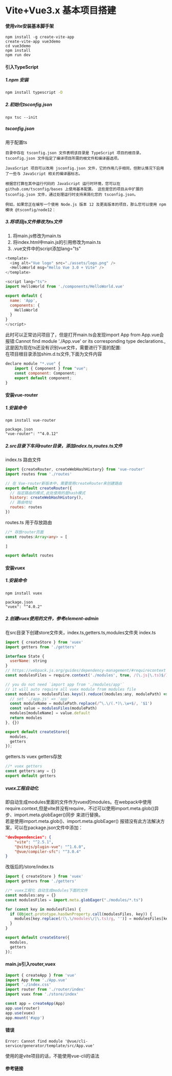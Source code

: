# Vite+Vue3.x 基本项目搭建
#### 使用vite安装基本脚手架
~~~
npm install -g create-vite-app
create-vite-app vue3demo
cd vue3demo
npm install
npm run dev
~~~
#### 引入TypeScript

##### 1.npm 安装
~~~ cmd
npm install typescript -D
~~~
##### 2.初始化tsconfig.json
~~~
npx tsc --init
~~~
##### tsconfig.json
用于配置ts
~~~
目录中存在 tsconfig.json 文件表明该目录是 TypeScript 项目的根目录。 tsconfig.json 文件指定了编译项目所需的根文件和编译器选项。

JavaScript 项目可以改用 jsconfig.json 文件，它的作用几乎相同，但默认情况下启用了一些与 JavaScript 相关的编译器标志。

根据您打算在其中运行代码的 JavaScript 运行时环境，您可以在 github.com/tsconfig/bases 上使用基本配置。 这些是您的项目从中扩展的 tsconfig.json 文件，通过处理运行时支持来简化您的 tsconfig.json。

例如，如果您正在编写一个使用 Node.js 版本 12 及更高版本的项目，那么您可以使用 npm 模块 @tsconfig/node12：
~~~
##### 3.将项目js文件修改为ts文件
1. 将main.js修改为main.ts
2. 将index.html中main.js的引用修改为main.ts
3. .vue文件中的script添加lang="ts"
~~~ javascript
<template>
  <img alt="Vue logo" src="./assets/logo.png" />
  <HelloWorld msg="Hello Vue 3.0 + Vite" />
</template>

<script lang="ts">
import HelloWorld from './components/HelloWorld.vue'

export default {
  name: 'App',
  components: {
    HelloWorld
  }
}
</script>
~~~
此时可以正常访问项目了，但是打开main.ts会发现import App from App.vue会报错:Cannot find module './App.vue' or its corresponding type declarations.,这是因为现在ts还没有识别vue文件，需要进行下面的配置:<br/>
在项目根目录添加shim.d.ts文件,下面为文件内容
~~~ javascript
declare module "*.vue" {
    import { Component } from "vue";
    const component: Component;
    export default component;
}
~~~
#### 安装vue-router
##### 1.安装命令
~~~
npm install vue-router

package.json
"vue-router": "^4.0.12"
~~~
##### 2.src目录下车间router目录，添加index.ts,routes.ts文件
index.ts 路由文件
~~~ javascript
import {createRouter, createWebHashHistory} from 'vue-router'
import routes from './routes'

// 在 Vue-router新版本中，需要使用createRouter来创建路由
export default createRouter({
  // 指定路由的模式,此处使用的是hash模式
  history: createWebHashHistory(),
  // 路由地址
  routes: routes
})
~~~
routes.ts 用于存放路由
~~~ typescript
//* 存放router页面
const routes:Array<any> = [
    
]

export default routes
~~~
#### 安装vuex
##### 1.安装命令
~~~
npm install vuex

package.json
"vuex": "^4.0.2"
~~~
##### 2.创建vuex使用的文件，参考element-admin
在src目录下创建store文件夹，index.ts,getters.ts,modules文件夹
index.ts
~~~ javascript
import { createStore } from 'vuex'
import getters from './getters'

interface State {
  userName: string
}
// https://webpack.js.org/guides/dependency-management/#requirecontext
const modulesFiles = require.context('./modules', true, /(\.js|\.ts)$/)

// you do not need `import app from './modules/app'`
// it will auto require all vuex module from modules file
const modules = modulesFiles.keys().reduce((modules:any, modulePath) => {
  // set './app.js' => 'app'
  const moduleName = modulePath.replace(/^\.\/(.*)\.\w+$/, '$1')
  const value = modulesFiles(modulePath)
  modules[moduleName] = value.default
  return modules
}, {})

export default createStore({
  modules,
  getters
});
~~~
getters.ts vuex getters存放
~~~ javascript
//* vuex getters
const getters:any = {}
export default getters
~~~
##### vuex工程自动化
即自动生成modules里面的文件作为vuex的modules。在webpack中使用require.context,但是vite并没有require，不过可以使用import.meta.glob()异步、import.meta.globEager()同步 来进行替换。<br/>
若是使用import.meta.glob()、import.meta.globEager()
报错没有此方法解决方案，可以在package.json文件中添加：
~~~ json
"devDependencies": {
    "vite": "^2.5.1",
    "@vitejs/plugin-vue": "^1.6.0",
    "@vue/compiler-sfc": "^3.0.4"
}
~~~
改版后的/store/index.ts
~~~ javascript
import { createStore } from 'vuex'
import getters from './getters'

//* vuex工程化 自动生成modules下面的文件
const modules:any = {}
const modulesFiles = import.meta.globEager("./modules/*.ts")

for (const key in modulesFiles) {
  if (Object.prototype.hasOwnProperty.call(modulesFiles, key)) {
    modules[key.replace(/(\.\/modules\/|\.ts)/g, '')] = modulesFiles[key].default;
  }
}

export default createStore({
  modules,
  getters
});
~~~
#### main.js引入router,vuex
~~~ javascript
import { createApp } from 'vue'
import App from './App.vue'
import './index.css'
import router from './router/index'
import vuex from './store/index'

const app = createApp(App)
app.use(router)
app.use(vuex)
app.mount('#app')
~~~
#### 错误
~~~
Error: Cannot find module '@vue/cli-service/generator/template/src/App.vue'
~~~
使用的是vite项目的话，不能使用vue-cli的语法

#### 参考链接
[vue3.0+vite+typescript入门到精通]:(https://blog.csdn.net/weixin_41308072/article/details/108994027)
[element-plus-admin github]:(https://github.com/TheFirework/vue-element-plus-admin)
[import.meta.globEager 代替 require.context 自动导入文件]:(https://www.jianshu.com/p/995e0670bb76)